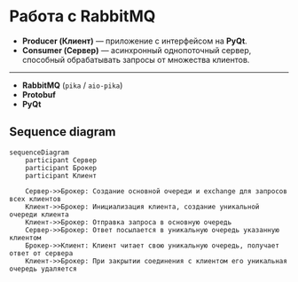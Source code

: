 # Работа с RabbitMQ  

- **Producer (Клиент)** — приложение с интерфейсом на **PyQt**.    
- **Consumer (Сервер)** — асинхронный однопоточный сервер, способный обрабатывать запросы от множества клиентов.    

--------------

-  **RabbitMQ** (`pika` / `aio-pika`)    
-  **Protobuf**  
-  **PyQt**

## Sequence diagram

```mermaid
sequenceDiagram
    participant Сервер
    participant Брокер
    participant Клиент

    Сервер->>Брокер: Создание основной очереди и exchange для запросов всех клиентов
    Клиент->>Брокер: Инициализация клиента, создание уникальной очереди клиента
    Клиент->>Брокер: Отправка запроса в основную очередь
    Сервер->>Брокер: Ответ посылается в уникальную очередь указанную клиентом
    Брокер->>Клиент: Клиент читает свою уникальную очередь, получает ответ от сервера
    Клиент->>Брокер: При закрытии соединения с клиентом его уникальная очередь удаляется
